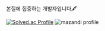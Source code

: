 본질에 집중하는 개발자입니다🖋️  

[![Solved.ac Profile](http://mazassumnida.wtf/api/v2/generate_badge?boj=dgkim3811)](https://solved.ac/dgkim3811/)
![mazandi profile](http://mazandi.herokuapp.com/api?handle={dgkim3811}&theme=dark)
